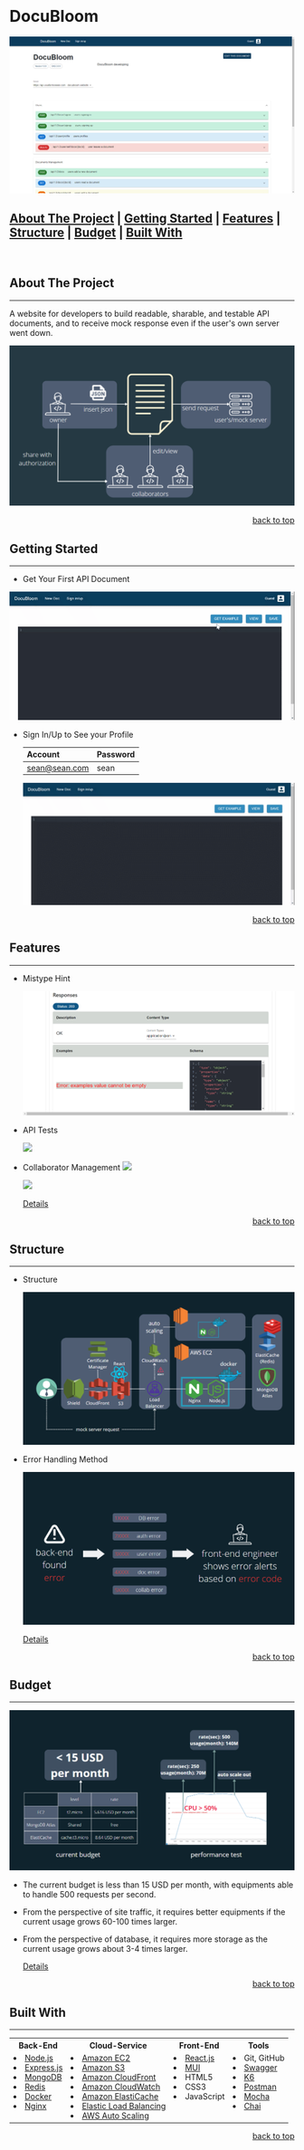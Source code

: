 <div id="top"></div>

<!-- PROJECT LOGO -->
<br />
<h1 align="left">DocuBloom</h1>
<img src="./readme/imgs/about.png">

## [About The Project](#about-the-project) | [Getting Started](#getting-started) | [Features](#features) | [Structure](#structure) | [Budget](#budget) | [Built With](#built-with)

<br />

<!-- ABOUT THE PROJECT -->
## About The Project
---

A website for developers to build readable, sharable, and testable API documents, and to receive mock response even if the user's own server went down.

<img src="./readme/imgs/feature.png">

<p align="right"><a href="#top">back to top</a></p>

<!-- Getting Started -->
## Getting Started
---

- Get Your First API Document
<img src="./readme/gifs/get-document.gif">

- Sign In/Up to See your Profile

  Account       | Password | 
  :-------------|:---------|
  sean@sean.com | sean     |

  <img src="./readme/gifs/sign-in-up.gif">

<p align="right"><a href="#top">back to top</a></p>

<!-- Features -->
## Features
---

- Mistype Hint

  <img src="./readme/imgs/mistype-hint.png">

- API Tests

  <img src="./readme/gifs/api-test.gif"/>

- Collaborator Management
  ![](readme%5Cimgs%5Ccollab-management.jpg)
  
  <img src="./readme/gifs/update-a-collaborator's-role.gif"/>

  [Details](./readme/data/doc_collaboration.md#document-collaboration)

<p align="right"><a href="#top">back to top</a></p>

<!-- Structure -->
## Structure
---

- Structure

  <img src="./readme/imgs/structure.png">

- Error Handling Method

  <img src="./readme/imgs/error-handling-method.png">

  [Details](readme%5Cdata%5Cresponses.md)

<p align="right"><a href="#top">back to top</a></p>

<!-- Budget -->
## Budget
---
<img src="./readme/imgs/performance-test.png">

- The current budget is less than 15 USD per month, with equipments able to handle 500 requests per second.

- From the perspective of site traffic, it requires better equipments if the current usage grows 60-100 times larger.

- From the perspective of database, it requires more storage as the current usage grows about 3-4 times larger.

  [Details](./readme/data/budget.md#budget)

<p align="right"><a href="#top">back to top</a></p>

## Built With
---

<table>
  <tbody>
    <tr>
      <th text-align="center">Back-End</th>
      <th>Cloud-Service</th>
      <th>Front-End</th>
      <th>Tools</th>
    </tr>
    <tr>
      <td style="vertical-align:top">
        <li><a href="https://nodejs.org/en/">Node.js</a></li>
        <li><a href="https://expressjs.com/">Express.js</a></li>
        <li><a href="https://www.mongodb.com/">MongoDB</a></li>
        <li><a href="https://redis.io/">Redis</a></li>
        <li><a href="https://www.docker.com/">Docker</a></li>
        <li><a href="https://www.nginx.com/">Nginx</a></li>
      </td>
      <td style="vertical-align:top">
        <li><a href="https://aws.amazon.com/ec2/">Amazon EC2</a></li>
        <li><a href="https://aws.amazon.com/s3/">Amazon S3</a></li>
        <li><a href="https://aws.amazon.com/cloudfront/">Amazon CloudFront</a></li>
        <li><a href="https://aws.amazon.com/cloudwatch/">Amazon CloudWatch</a></li>
        <li><a href="https://aws.amazon.com/elasticache/">Amazon ElastiCache</a></li>
        <li><a href="https://aws.amazon.com/elasticloadbalancing/">Elastic Load Balancing</a></li>
        <li><a href="https://aws.amazon.com/autoscaling/">AWS Auto Scaling</a></li>
      </td>
      <td style="vertical-align:top">
        <li><a href="https://reactjs.org/">React.js</a></li>
        <li><a href="https://mui.com/">MUI</a></li>
        <li>HTML5</li>
        <li>CSS3</li>
        <li>JavaScript</li>
      </td>
      <td style="vertical-align:top">
        <li>Git, GitHub</li>
        <li><a href="https://swagger.io/tools/swaggerhub/">Swagger</a></li>
        <li><a href="https://k6.io/">K6</a></li>
        <li><a href="https://www.postman.com/">Postman</a></li>
        <li><a href="https://mochajs.org/">Mocha</a></li>
        <li><a href="https://www.chaijs.com/">Chai</a></li>
      </td>
    </tr>
  </tbody>
</table>

<p align="right"><a href="#top">back to top</a></p>